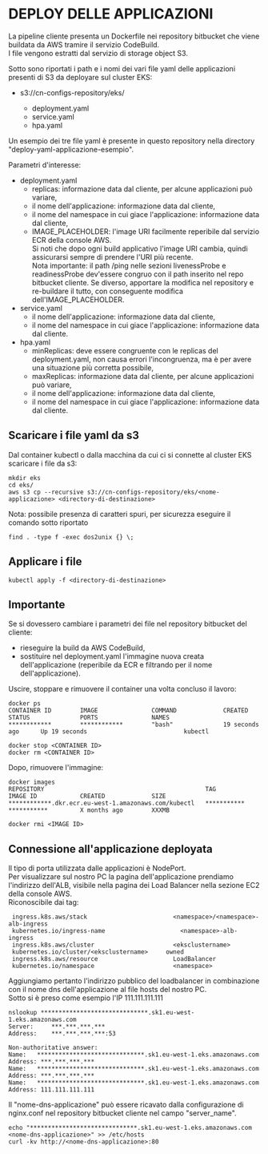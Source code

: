 # DEPLOY DELLE APPLICAZIONI

La pipeline cliente presenta un Dockerfile nei repository bitbucket che viene buildata da AWS tramire il servizio CodeBuild.  
I file vengono estratti dal servizio di storage object S3.  

Sotto sono riportati i path e i nomi dei vari file yaml delle applicazioni presenti di S3 da deployare sul cluster EKS:  
- s3://cn-configs-repository/eks/<nome-applicazione>  
  - deployment.yaml  
  - service.yaml  
  - hpa.yaml  

Un esempio dei tre file yaml è presente in questo repository nella directory "deploy-yaml-applicazione-esempio".  

Parametri d'interesse:  
- deployment.yaml  
  - replicas: informazione data dal cliente, per alcune applicazioni può variare,  
  - il nome dell'applicazione: informazione data dal cliente,  
  - il nome del namespace in cui giace l'applicazione: informazione data dal cliente,  
  - IMAGE_PLACEHOLDER: l'image URI facilmente reperibile dal servizio ECR della console AWS.  
  Si noti che dopo ogni build applicativo l'image URI cambia, quindi assicurarsi sempre di prendere l'URI più recente.  
  Nota importante: il path /ping nelle sezioni livenessProbe e readinessProbe dev'essere congruo con il path inserito nel repo bitbucket cliente. Se diverso, apportare la modifica nel repository e re-buildare il tutto, con conseguente modifica dell'IMAGE_PLACEHOLDER.  
- service.yaml  
  - il nome dell'applicazione: informazione data dal cliente,  
  - il nome del namespace in cui giace l'applicazione: informazione data dal cliente.  
- hpa.yaml  
  - minReplicas: deve essere congruente con le replicas del deployment.yaml, non causa errori l'incongruenza, ma è per avere una situazione più corretta possibile,  
  - maxReplicas: informazione data dal cliente, per alcune applicazioni può variare,  
  - il nome dell'applicazione: informazione data dal cliente,  
  - il nome del namespace in cui giace l'applicazione: informazione data dal cliente.  

## Scaricare i file yaml da s3  

Dal container kubectl o dalla macchina da cui ci si connette al cluster EKS scaricare i file da s3:
```
mkdir eks
cd eks/
aws s3 cp --recursive s3://cn-configs-repository/eks/<nome-applicazione> <directory-di-destinazione>
```

Nota: possibile presenza di caratteri spuri, per sicurezza eseguire il comando sotto riportato
```
find . -type f -exec dos2unix {} \;
```

## Applicare i file  
```
kubectl apply -f <directory-di-destinazione>
```

## Importante  
Se si dovessero cambiare i parametri dei file nel repository bitbucket del cliente:  
- rieseguire la build da AWS CodeBuild,  
- sostituire nel deployment.yaml l'immagine nuova creata dell'applicazione (reperibile da ECR e filtrando per il nome dell'applicazione).  

Uscire, stoppare e rimuovere il container una volta concluso il lavoro:  
```
docker ps
CONTAINER ID        IMAGE               COMMAND             CREATED             STATUS              PORTS               NAMES
************        ************        "bash"              19 seconds ago      Up 19 seconds                           kubectl

docker stop <CONTAINER ID>
docker rm <CONTAINER ID>
```

Dopo, rimuovere l'immagine:  
```
docker images
REPOSITORY                                             TAG                 IMAGE ID            CREATED             SIZE
************.dkr.ecr.eu-west-1.amazonaws.com/kubectl   ***********         ***********         X months ago        XXXMB

docker rmi <IMAGE ID>
```

## Connessione all'applicazione deployata

Il tipo di porta utilizzata dalle applicazioni è NodePort.  
Per visualizzare sul nostro PC la pagina dell'applicazione prendiamo l'indirizzo dell'ALB, visibile nella pagina dei Load Balancer nella sezione EC2 della console AWS.  
Riconoscibile dai tag:
```
 ingress.k8s.aws/stack 	      			      <namespace>/<namespace>-alb-ingress
 kubernetes.io/ingress-name 			        <namespace>-alb-ingress
 ingress.k8s.aws/cluster        		      <eksclustername>
 kubernetes.io/cluster/<eksclustername>		owned
 ingress.k8s.aws/resource 			          LoadBalancer
 kubernetes.io/namespace        		      <namespace>
```

Aggiungiamo pertanto l'indirizzo pubblico del loadbalancer in combinazione con il nome dns dell'applicazione al file hosts del nostro PC.  
Sotto si è preso come esempio l'IP 111.111.111.111  
```
nslookup ******************************.sk1.eu-west-1.eks.amazonaws.com
Server:		***.***.***.***
Address:	***.***.***.***:53

Non-authoritative answer:
Name:	******************************.sk1.eu-west-1.eks.amazonaws.com
Address: ***.***.***.***
Name:	******************************.sk1.eu-west-1.eks.amazonaws.com
Address: ***.***.***.***
Name:	******************************.sk1.eu-west-1.eks.amazonaws.com
Address: 111.111.111.111
```

Il "nome-dns-applicazione" può essere ricavato dalla configurazione di nginx.conf nel repository bitbucket cliente nel campo "server_name".  
```
echo "******************************.sk1.eu-west-1.eks.amazonaws.com    <nome-dns-applicazione>" >> /etc/hosts
curl -kv http://<nome-dns-applicazione>:80
```
